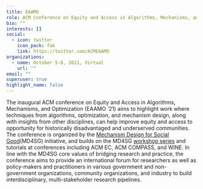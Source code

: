 ```yaml
---
title: EAAMO
role: ACM Conference on Equity and Access in Algorithms, Mechanisms, and Optimization
bio: ""
interests: []
social:
  - icon: twitter
    icon_pack: fab
    link: https://twitter.com/ACMEAAMO
organizations:
  - name: October 5-8, 2021, Virtual
    url: ""
email: ""
superuser: true
highlight_name: false
---
```

<!--The inaugural ACM conference on Equity and Access in Algorithms, Mechanisms, and Optimization aims to highlight work where techniques from algorithms, optimization, and mechanism design can be useful in welding research pipelines together with the social sciences in helping improve access to opportunity for historically underserved and disadvantaged communities. The conference is part of the [Mechanism Design for Social Good](http://md4sg.com/) initiative, building on the success of the MD4SG [workshop series](http://md4sg.com/workshop/EC19/cfp.html), tutorials at ACM EC, ACM COMPASS and WINE, as well as numerous online activities including [working groups](http://md4sg.com/workinggroups/index.html) and an [online colloquium series](http://md4sg.com/colloquium/index.html). -->

The inaugural ACM conference on Equity and Access in Algorithms, Mechanisms, and Optimization (EAAMO ’21) aims to highlight work where techniques from algorithms, optimization, and mechanism design, along with insights from other disciplines, can help improve equity and access to opportunity for historically disadvantaged and underserved communities. The conference is organized by the [Mechanism Design for Social Good](http://md4sg.com/)(MD4SG) initiative, and builds on the MD4SG [workshop series](http://md4sg.com/workshop/EC19/cfp.html) and tutorials at conferences including ACM EC, ACM COMPASS, and WINE. <!-- EAAMO ’21 will feature keynote presentations and panels and contributed presentations on research papers, surveys, problem pitches, datasets, and software demonstrations. --> In line with the MD4SG core values of bridging research and practice, the conference aims to provide an international forum for researchers as well as policy-makers and practitioners in various government and non-government organizations, community organizations, and industry to build interdisciplinary, multi-stakeholder research pipelines.



